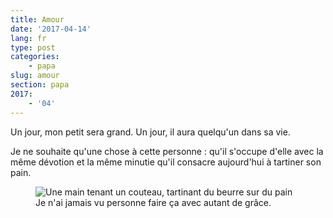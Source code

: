 ```yaml
---
title: Amour
date: '2017-04-14'
lang: fr
type: post
categories:
    - papa
slug: amour
section: papa
2017:
    - '04'
---
```


Un jour, mon petit sera grand. Un jour, il aura quelqu'un dans sa vie. 

<!--more-->

Je ne souhaite qu'une chose à cette personne : qu'il s'occupe d'elle avec la même dévotion et la même minutie qu'il consacre aujourd'hui à tartiner son pain.

<figure>
  <img src="{{<fileFolder>}}spread-butter.gif" alt="Une main tenant un couteau, tartinant du beurre sur du pain"/>
  <figcaption>Je n'ai jamais vu personne faire ça avec autant de grâce.</figcaption>
</figure>